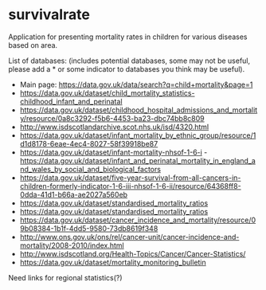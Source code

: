 # survivalrate

Application for presenting mortality rates in children for various diseases based on area.

List of databases: (includes potential databases, some may not be useful, please add a * or some indicator to databases you think may be useful).

- Main page: https://data.gov.uk/data/search?q=child+mortality&page=1
- https://data.gov.uk/dataset/child_mortality_statistics-childhood_infant_and_perinatal
- https://data.gov.uk/dataset/childhood_hospital_admissions_and_mortality/resource/0a8c3292-f5b6-4453-ba23-dbc74bb8c809
- http://www.isdscotlandarchive.scot.nhs.uk/isd/4320.html
- https://data.gov.uk/dataset/infant_mortality_by_ethnic_group/resource/1d1d8178-6eae-4ec4-8027-58f39918be87
- https://data.gov.uk/dataset/infant-mortality-nhsof-1-6-i
-https://data.gov.uk/dataset/infant_and_perinatal_mortality_in_england_and_wales_by_social_and_biological_factors
- https://data.gov.uk/dataset/five-year-survival-from-all-cancers-in-children-formerly-indicator-1-6-iii-nhsof-1-6-ii/resource/64368ff8-0dda-41d1-b66a-ae2027a560eb
- https://data.gov.uk/dataset/standardised_mortality_ratios
- https://data.gov.uk/dataset/standardised_mortality_ratios
- https://data.gov.uk/dataset/cancer_incidence_and_mortality/resource/09b08384-1b1f-4dd5-9580-73db8619f348
- http://www.ons.gov.uk/ons/rel/cancer-unit/cancer-incidence-and-mortality/2008-2010/index.html
- http://www.isdscotland.org/Health-Topics/Cancer/Cancer-Statistics/
- https://data.gov.uk/dataset/mortality_monitoring_bulletin

Need links for regional statistics(?)
